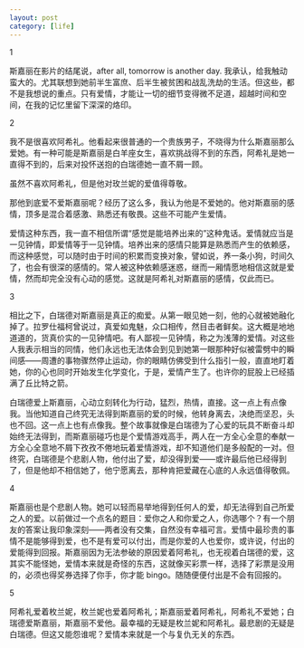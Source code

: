```yaml
---
layout: post
category: [life]
---
```


1

斯嘉丽在影片的结尾说，after all, tomorrow is another day. 我承认，给我触动蛮大的。尤其联想到她前半生富庶、后半生被贫困和战乱洗劫的生活。但这些，都不是我想说的重点。只有爱情，才能让一切的细节变得微不足道，超越时间和空间，在我的记忆里留下深深的烙印。

2

我不是很喜欢阿希礼。他看起来很普通的一个贵族男子，不晓得为什么斯嘉丽那么爱她。有一种可能是斯嘉丽是白羊座女生，喜欢挑战得不到的东西，阿希礼是她一直得不到的，后来对投怀送抱的白瑞德她一直不屑一顾。

虽然不喜欢阿希礼，但是他对玫兰妮的爱值得尊敬。

那他到底爱不爱斯嘉丽呢？经历了这么多，我认为他是不爱她的。他对斯嘉丽的感情，顶多是混合着感激、熟悉还有敬畏。这些不可能产生爱情。

爱情这种东西，我一直不相信所谓“感觉是能培养出来的”这种鬼话。爱情就应当是一见钟情，即爱情等于一见钟情。培养出来的感情只能算是熟悉而产生的依赖感，而这种感觉，可以随时由于时间的积累而变换对象，譬如说，养一条小狗，时间久了，也会有很深的感情的。常人被这种依赖感迷惑，继而一厢情愿地相信这就是爱情，然而却完全没有心动的感觉。这就是阿希礼对斯嘉丽的感情，仅此而已。

3

相比之下，白瑞德对斯嘉丽是真正的痴爱。从第一眼见她一刻，他的心就被她融化掉了。拉罗仕福柯曾说过，真爱如鬼魅，众口相传，然目击者鲜矣。这大概是地地道道的，货真价实的一见钟情吧。有人鄙视一见钟情，称之为浅薄的爱情。对这些人我表示相当的同情，他们永远也无法体会到见到她第一眼那种好似被雷劈中的瞬间感——周遭的事物骤然停止运动，你的眼睛仿佛受到什么指引一般，直直地盯着她，你的心也同时开始发生化学变化，于是，爱情产生了。也许你的屁股上已经插满了丘比特之箭。

白瑞德爱上斯嘉丽，心动立刻转化为行动，猛烈，热情，直接。这一点上有点像我。当他知道自己终究无法得到斯嘉丽的爱的时候，他转身离去，决绝而坚忍，头也不回。这一点上也有点像我。整个故事就像是白瑞德为了心爱的玩具不断奋斗却始终无法得到，而斯嘉丽碰巧也是个爱情游戏高手，两人在一方全心全意的奉献一方全心全意地不屑下孜孜不倦地玩着爱情游戏，却不知道他们是多般配的一对。但终究，白瑞德是个悲剧人物，他付出了爱，却没得到爱——或许最后他已经得到了，但是他却不相信她了，他宁愿离去，那种肯把爱藏在心底的人永远值得敬佩。

4

斯嘉丽也是个悲剧人物。她可以轻而易举地得到任何人的爱，却无法得到自己所爱之人的爱。以前做过一个点名的题目：爱你之人和你爱之人，你选哪个？有一个朋友的答案让我印象深刻——两者没有交集，自然没有幸福可言。爱情中最珍贵的事情不是能够得到爱，也不是有爱可以付出，而是你爱的人也爱你，或许说，付出的爱能得到回报。斯嘉丽因为无法参破的原因爱着阿希礼，也无视着白瑞德的爱，这其实不能怪她，爱情本来就是奇怪的东西，这就像买彩票一样，选择了彩票是没用的，必须也得奖券选择了你手，你才能 bingo。随随便便付出是不会有回报的。

5

阿希礼爱着枚兰妮，枚兰妮也爱着阿希礼；斯嘉丽爱着阿希礼，阿希礼不爱她；白瑞德爱斯嘉丽，斯嘉丽不爱他。最幸福的无疑是枚兰妮和阿希礼。最悲剧的无疑是白瑞德。但这又能怨谁呢？爱情本来就是一个与复仇无关的东西。
